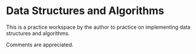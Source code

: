 # Data Structures and Algorithms

This is a practice workspace by the author to practice on implementing data structures and algorithms.

Comments are appreciated.

